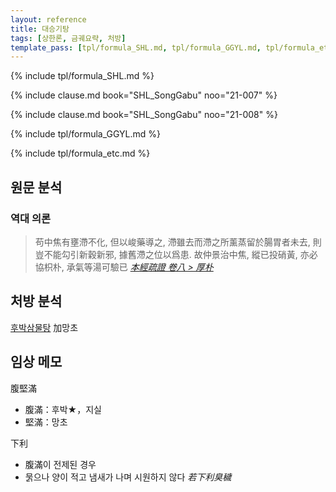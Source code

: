 ```yaml
---
layout: reference
title: 대승기탕
tags: [상한론, 금궤요략, 처방]
template_pass: [tpl/formula_SHL.md, tpl/formula_GGYL.md, tpl/formula_etc.md]
---
```



{% include tpl/formula_SHL.md %}

{% include clause.md book="SHL_SongGabu" noo="21-007" %}

{% include clause.md book="SHL_SongGabu" noo="21-008" %}

{% include tpl/formula_GGYL.md %}

{% include tpl/formula_etc.md %}




## 원문 분석

### 역대 의론


> 苟中焦有壅滯不化, 但以峻藥導之, 滯雖去而滯之所薰蒸留於腸胃者未去, 則豈不能勾引新穀新邪, 據舊滯之位以爲患. 故仲景治中焦, 縱已投硝黃, 亦必協枳朴, 承氣等湯可驗已 _[本經疏證 卷八 > 厚朴](https://mediclassics.kr/books/154/volume/8#content_91)_


## 처방 분석

[후박삼물탕]({{site.formulaurl}}/후박삼물탕) 加망초

## 임상 메모

腹堅滿
* 腹滿：후박★，지실
* 堅滿：망초

下利
* 腹滿이 전제된 경우
* 묽으나 양이 적고 냄새가 나며 시원하지 않다 _若下利臭穢_
